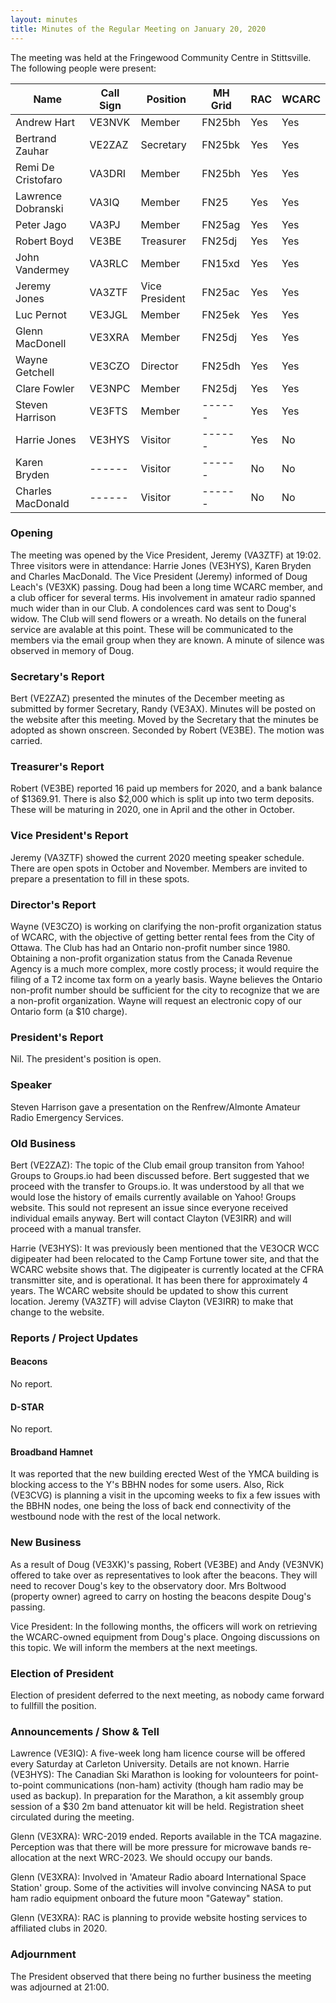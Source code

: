 ```yaml
---
layout: minutes
title: Minutes of the Regular Meeting on January 20, 2020
---
```


The meeting was held at  the Fringewood Community Centre in Stittsville.
The following people were present:

| Name                   | Call Sign  | Position         | MH Grid | RAC | WCARC |
|------------------------|------------|------------------|---------|-----|-------|
| Andrew Hart            | VE3NVK     | Member           | FN25bh  | Yes | Yes   |
| Bertrand Zauhar        | VE2ZAZ     | Secretary        | FN25bk  | Yes | Yes   |
| Remi De Cristofaro     | VA3DRI     | Member           | FN25bh  | Yes | Yes   |
| Lawrence Dobranski     | VA3IQ      | Member           | FN25    | Yes | Yes   |
| Peter Jago             | VA3PJ      | Member           | FN25ag  | Yes | Yes   |
| Robert Boyd            | VE3BE      | Treasurer        | FN25dj  | Yes | Yes   |
| John Vandermey         | VA3RLC     | Member           | FN15xd  | Yes | Yes   |
| Jeremy Jones           | VA3ZTF     | Vice President   | FN25ac  | Yes | Yes   |
| Luc Pernot             | VE3JGL     | Member           | FN25ek  | Yes | Yes   |
| Glenn MacDonell        | VE3XRA     | Member           | FN25dj  | Yes | Yes   |
| Wayne Getchell         | VE3CZO     | Director         | FN25dh  | Yes | Yes   |
| Clare Fowler           | VE3NPC     | Member           | FN25dj  | Yes | Yes   |
| Steven Harrison        | VE3FTS     | Member           | ------  | Yes | Yes   |
| Harrie Jones           | VE3HYS     | Visitor          | ------  | Yes | No    |
| Karen Bryden           | ------     | Visitor          | ------  | No  | No    |
| Charles MacDonald      | ------     | Visitor          | ------  | No  | No    |


### Opening

The meeting was opened by the Vice President, Jeremy (VA3ZTF) at 19:02.
Three visitors were in attendance: Harrie Jones (VE3HYS), Karen Bryden and Charles MacDonald.
The Vice President (Jeremy) informed of Doug Leach's (VE3XK) passing. Doug had been a long time WCARC member, and a club officer for several terms. His involvement in amateur radio spanned much wider than in our Club. A condolences card was sent to Doug's widow. The Club will send flowers or a wreath. No details on the funeral service are avalable at this point. These will be communicated to the members via the email group when they are known. A minute of silence was observed in memory of Doug.

### Secretary's Report

Bert (VE2ZAZ) presented the minutes of the December meeting as submitted by former Secretary, Randy (VE3AX). Minutes will be posted on the website after this meeting. Moved by the Secretary that the minutes be adopted as shown onscreen. Seconded by Robert (VE3BE). The motion was carried.

### Treasurer's Report

Robert (VE3BE) reported 16 paid up members for 2020, and a bank balance of $1369.91.
There is also $2,000 which is split up into two term deposits. These will be maturing in 2020, one in April and the other in October.

### Vice President's Report

Jeremy (VA3ZTF) showed the current 2020 meeting speaker schedule.  There are open spots in October and November. Members are invited to prepare a presentation to fill in these spots.

### Director's Report

Wayne (VE3CZO) is working on clarifying the non-profit organization status of WCARC, with the objective of getting better rental fees from the City of Ottawa. The Club has had an Ontario non-profit number since 1980. Obtaining a non-profit organization status from the Canada Revenue Agency is a much more complex, more costly process; it would require the filing of a T2 income tax form on a yearly basis. Wayne believes the Ontario non-profit number should be sufficient for the city to recognize that we are a non-profit organization. Wayne will request an electronic copy of our Ontario form (a $10 charge).

### President's Report

Nil. The president's position is open.

### Speaker

Steven Harrison gave a presentation on the Renfrew/Almonte Amateur Radio Emergency Services.

### Old Business

Bert (VE2ZAZ): The topic of the Club email group transiton from Yahoo! Groups to Groups.io had been discussed before. Bert suggested that we proceed with the transfer to Groups.io. It was understood by all that we would lose the history of emails currently available on Yahoo! Groups website. This sould not represent an issue since everyone received individual emails anyway. Bert will contact Clayton (VE3IRR) and will proceed with a manual transfer.

Harrie (VE3HYS): It was previously been mentioned that the VE3OCR WCC digipeater had been relocated to the Camp Fortune tower site, and that the WCARC website shows that. The digipeater is currently located at the CFRA transmitter site, and is operational. It has been there for approximately 4 years. The WCARC website should be updated to show this current location. Jeremy (VA3ZTF) will advise Clayton (VE3IRR) to make that change to the website.

### Reports / Project Updates

#### Beacons

No report.

#### D-STAR

No report.

#### Broadband Hamnet

It was reported that the new building erected West of the YMCA building is blocking access to the Y's BBHN nodes for some users. Also, Rick (VE3CVG) is planning a visit in the upcoming weeks to fix a few issues with the BBHN nodes, one being the loss of back end connectivity of the westbound node with the rest of the local network.

### New Business

As a result of Doug (VE3XK)'s passing, Robert (VE3BE) and Andy (VE3NVK) offered to take over as representatives to look after the beacons.  They will need to recover Doug's key to the observatory door. Mrs Boltwood (property owner) agreed to carry on hosting the beacons despite Doug's passing.

Vice President: In the following months, the officers will work on retrieving the WCARC-owned equipment from Doug's place. Ongoing discussions on this topic. We will inform the members at the next meetings.

### Election of President
Election of president deferred to the next meeting, as nobody came forward to fullfill the position.

### Announcements / Show & Tell

Lawrence (VE3IQ): A five-week long ham licence course will be offered every Saturday at Carleton University. Details are not known.
Harrie (VE3HYS): The Canadian Ski Marathon is looking for volounteers for point-to-point communications (non-ham) activity (though ham radio may be used as backup). In preparation for the Marathon, a kit assembly group session of a $30 2m band attenuator kit will be held. Registration sheet circulated during the meeting.

Glenn (VE3XRA): WRC-2019 ended. Reports available in the TCA magazine. Perception was that there will be more pressure for microwave bands re-allocation at the next WRC-2023. We should occupy our bands.

Glenn (VE3XRA): Involved in 'Amateur Radio aboard International Space Station' group. Some of the activities will involve convincing NASA to put ham radio equipment onboard the future moon "Gateway" station.

Glenn (VE3XRA): RAC is planning to provide website hosting services to affiliated clubs in 2020.

### Adjournment

The President observed that there being no further business the meeting was adjourned at 21:00.
